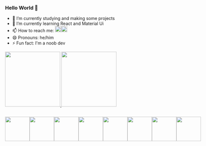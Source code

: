 ### Hello World 👋

- 🔭 I’m currently studying and making some projects
- 🌱 I’m currently learning React and Material Ui
- 📫 How to reach me: <a href="https://www.linkedin.com/in/ogabrielelias/"><img style="height:20px;" src="https://img.shields.io/badge/LinkedIn-0077B5?style=for-the-badge&logo=linkedin&logoColor=white"></a><a href="https://www.github.com/Ogabrielelias"><img style="height:20px;" src="https://img.shields.io/badge/GitHub-100000?style=for-the-badge&logo=github&logoColor=white"></a>
- 😄 Pronouns: he/him
- ⚡ Fun fact: I'm a noob dev

<div>
  <a href="https://www.github.com/Ogabrielelias">
    <img style="height:180px;" src="https://github-readme-stats.vercel.app/api?username=Ogabrielelias&show_icons=true&theme=tokyonight" />
    <img style="height:180px;" src="https://github-readme-stats.vercel.app/api/top-langs/?username=anuraghazra&layout=compact&theme=tokyonight" />
  </a>
</div>

##

<style>
  .container-dev{
  display:flex;
  justify-content:space-between;
  }
</style>
<div class="container-dev">
  <img style="height:80px" src="https://cdn.jsdelivr.net/gh/devicons/devicon/icons/html5/html5-original.svg" />
  <img style="height:80px" src="https://cdn.jsdelivr.net/gh/devicons/devicon/icons/css3/css3-original.svg" />
  <img style="height:80px" src="https://cdn.jsdelivr.net/gh/devicons/devicon/icons/javascript/javascript-original.svg" />
  <img style="height:80px" src="https://cdn.jsdelivr.net/gh/devicons/devicon/icons/bootstrap/bootstrap-original.svg" />
  <img style="height:80px" src="https://cdn.jsdelivr.net/gh/devicons/devicon/icons/react/react-original.svg" />
  <img style="height:80px" src="https://cdn.jsdelivr.net/gh/devicons/devicon/icons/python/python-original.svg" />
  <img style="height:80px" src="https://cdn.jsdelivr.net/gh/devicons/devicon/icons/materialui/materialui-original.svg" />
  <img style="height:80px" src="https://i.pinimg.com/originals/f3/b8/63/f3b8633ef36bf0b5085c5d0f6020c919.gif">
</div>

